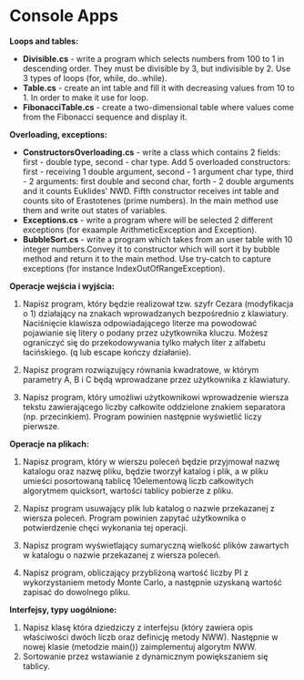 # Console Apps

**Loops and tables:** <br/>
- **Divisible.cs** - write a program which selects numbers from 100 to 1 in descending order. They must be divisible by 3, but indivisible by 2. Use 3 types of loops (for, while, do..while). <br/>
- **Table.cs** - create an int table and fill it with decreasing values from 10 to 1. In order to make it use for loop. <br/>
- **FibonacciTable.cs** - create a two-dimensional table where values come from the Fibonacci sequence and display it.<br/>

**Overloading, exceptions:** <br/>
- **ConstructorsOverloading.cs** - write a class which contains 2 fields: first - double type, second - char type. Add 5 overloaded constructors: first - receiving 1 double argument, second - 1 argument char type, third - 2 arguments: first double and second char, forth - 2 double arguments and it counts Euklides' NWD. Fifth constructor receives int table and counts sito of Erastotenes (prime numbers). In the main method use them and write out states of variables.<br/>
- **Exceptions.cs** - write a program where will be selected 2 different exceptions (for exaample ArithmeticException and Exception).<br/>
- **BubbleSort.cs** - write a program which takes from an user table with 10 integer numbers.Convey it to constructor which will sort it by bubble method and return it to the main method. Use try-catch to capture exceptions (for instance IndexOutOfRangeException).<br/>

**Operacje wejścia i wyjścia:**
1. Napisz program, który będzie realizował tzw. szyfr Cezara (modyfikacja o 1) działający na znakach wprowadzanych bezpośrednio z klawiatury. Naciśnięcie klawisza odpowiadającego literze ma powodować pojawianie się litery o podany przez użytkownika kluczu. Możesz ograniczyć się do przekodowywania tylko małych liter z alfabetu łacińskiego. (q lub escape kończy działanie).<br/>

2. Napisz program rozwiązujący równania kwadratowe, w którym parametry A, B i C będą wprowadzane przez użytkownika z klawiatury.<br/>

3. Napisz program, który umożliwi użytkownikowi wprowadzenie wiersza tekstu zawierającego liczby całkowite oddzielone znakiem separatora (np. przecinkiem). Program powinien następnie wyświetlić liczy pierwsze.<br/>


**Operacje na plikach:**
1. Napisz  program, który w wierszu poleceń będzie przyjmował nazwę katalogu  oraz nazwę pliku, będzie tworzył katalog i plik, a w pliku umieści posortowaną tablicę 10elementową liczb całkowitych algorytmem quicksort, wartości tablicy pobierze z pliku.

2. Napisz program usuwający plik lub katalog o nazwie przekazanej z wiersza poleceń. Program powinien zapytać użytkownika o potwierdzenie chęci wykonania tej operacji. 

3. Napisz program wyświetlający sumaryczną wielkość plików zawartych w katalogu o nazwie przekazanej z wiersza poleceń.

4. Napisz program, obliczający przybliżoną wartość liczby PI z wykorzystaniem metody Monte Carlo, a następnie uzyskaną wartość zapisać do dowolnego pliku.

**Interfejsy, typy uogólnione:**
1. Napisz klasę która dziedziczy z interfejsu (który zawiera opis właściwości dwóch liczb oraz definicję metody NWW). Następnie w nowej klasie (metodzie main()) zaimplementuj algorytm NWW.
2. Sortowanie przez wstawianie z dynamicznym powiększaniem się tablicy.

